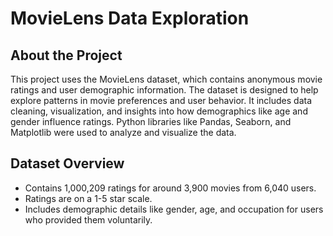 # MovieLens Data Exploration
## About the Project
This project uses the MovieLens dataset, which contains anonymous movie ratings and user demographic information. The dataset is designed to help explore patterns in movie preferences and user behavior. It includes data cleaning, visualization, and insights into how demographics like age and gender influence ratings. Python libraries like Pandas, Seaborn, and Matplotlib were used to analyze and visualize the data.

## Dataset Overview
- Contains 1,000,209 ratings for around 3,900 movies from 6,040 users.
- Ratings are on a 1-5 star scale.
- Includes demographic details like gender, age, and occupation for users who provided them voluntarily.
